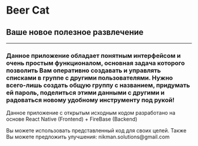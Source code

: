 <h1>Beer Cat </h1>
<h2>Ваше новое полезное развлечение</h2>
<hr />
<h3>Данное приложение обладает понятным интерфейсом и очень простым функционалом, основная задача которого позволить Вам оперативно создавать и управлять списками в группе с другими пользователями. Нужно всего-лишь создать общую группу с названием, придумать ей пароль, поделиться этими данными с другими и радоваться новому удобному инструменту под рукой!</h3>

<p>Данное приложение с открытым исходным кодом разработано на основе React Native (Frontend) + FireBase (Backend)</p>
<p>Вы можете использовать представленный код для своих целей. Также Вы можете предложить улучшения: nikman.solutions@gmail.com</p>
